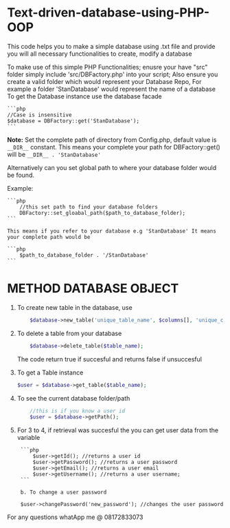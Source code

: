 # Text-driven-database-using-PHP-OOP

This code helps you  to make a simple database using .txt file and provide you will all necessary functionalities to create, modify a database

To make use of this simple PHP Functionalities;
enusre your have "src" folder
simply include 'src/DBFactory.php' into your script;
Also ensure you create a valid folder which would represent your Database Repo,
For example a folder 'StanDatabase' would represent the name of a database
To get the Database instance use the database facade

    ```php
    //Case is insensitive
    $database = DBFactory::get('StanDatabase'); 
    ```

**Note:** Set the complete path of directory from Config.php, default value is `__DIR__` constant. This means your complete your path for DBFactory::get() will be `__DIR__ . 'StanDatabase'`

Alternatively can you set global path to where your database folder would be found.

Example:

    ```php
        //this set path to find your database folders
        DBFactory::set_gloabal_path($path_to_database_folder); 
    ```

    This means if you refer to your database e.g 'StanDatabase' It means your complete path would be 

    ```php
        $path_to_database_folder . '/StanDatabase'
    ```

# METHOD DATABASE OBJECT
1. To create new table in the database, use

    ```php
        $database->new_table('unique_table_name', $columns[], 'unique_column');
    ```

2. To delete a table from your database

    ```php
        $database->delete_table($table_name);
    ```

    The code return true if succesful and returns false if unsuccesful

3. To get a Table instance

    ```php
    $user = $database->get_table($table_name);
    ```

4. To see the current database folder/path
    ```php
        //this is if you know a user id
        $user = $database->getPath(); 
    ```

5. For 3 to 4, if retrieval was succesful the you can get user data from the variable

        ```php
            $user->getId(); //returns a user id
            $user->getPassword(); //returns a user password
            $user->getEmail(); //returns a user email
            $user->getUsername(); //returns a user username;
        ```

        b. To change a user password

        $user->changePassword('new_password'); //changes the user password

For any questions whatApp me @ 08172833073